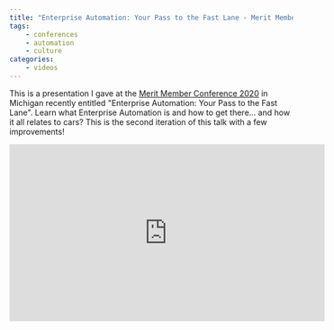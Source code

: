 ```yaml
---
title: "Enterprise Automation: Your Pass to the Fast Lane - Merit Member Conference 2020 in Michigan"
tags:
    - conferences
    - automation
    - culture
categories:
    - videos
---
```


This is a presentation I gave at the [Merit Member Conference 2020](https://www.merit.edu/community/events/mmc-2020/) in Michigan recently entitled "Enterprise Automation: Your Pass to the Fast Lane".  Learn what Enterprise Automation is and how to get there... and how it all relates to cars?  This is the second iteration of this talk with a few improvements!

<iframe width="560" height="315" src="https://www.youtube.com/embed/fFY0-fczjqE" frameborder="0" allow="accelerometer; autoplay; clipboard-write; encrypted-media; gyroscope; picture-in-picture" allowfullscreen></iframe>
